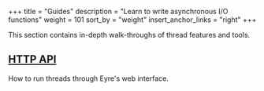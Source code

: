 +++
title = "Guides"
description = "Learn to write asynchronous I/O functions"
weight = 101
sort_by = "weight"
insert_anchor_links = "right"
+++

This section contains in-depth walk-throughs of thread features and tools.

## [HTTP API](/userspace/threads/guides/http-api)

How to run threads through Eyre's web interface.

